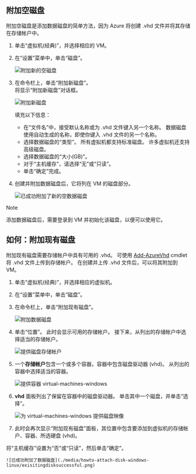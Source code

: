 


## <a name="attach-an-empty-disk"></a>附加空磁盘
附加空磁盘是添加数据磁盘的简单方法，因为 Azure 将创建 .vhd 文件并将其存储在存储帐户中。

1. 单击“虚拟机(经典)”，并选择相应的 VM。

2. 在“设置”菜单中，单击“磁盘”。

   ![附加新的空磁盘](./media/howto-attach-disk-windows-linux/menudisksattachnew.png)

3. 在命令栏上，单击“附加新磁盘”。  
    将显示“附加新磁盘”对话框。

    ![附加新磁盘](./media/howto-attach-disk-windows-linux/newdiskdetail.png)

    填充以下信息：
    - 在“文件名”中，接受默认名称或为 .vhd 文件键入另一个名称。 数据磁盘使用自动生成的名称，即使你键入 .vhd 文件的另一个名称。
    - 选择数据磁盘的“类型”。 所有虚拟机都支持标准磁盘。 许多虚拟机还支持高级磁盘。
    - 选择数据磁盘的“大小(GB)”。
    - 对于“主机缓存”，请选择“无”或“只读”。
    - 单击“确定”完成。

4. 创建并附加数据磁盘后，它将列在 VM 的磁盘部分。

   ![已成功附加了新的空数据磁盘](./media/howto-attach-disk-windows-linux/newdiskemptysuccessful.png)

> [!NOTE]
> 添加数据磁盘后，需要登录到 VM 并初始化该磁盘，以便可以使用它。

## <a name="how-to-attach-an-existing-disk"></a>如何：附加现有磁盘
附加现有磁盘需要存储帐户中具有可用的 .vhd。 可使用 [Add-AzureVhd](https://msdn.microsoft.com/library/azure/dn495173.aspx) cmdlet 将 .vhd 文件上传到存储帐户。 在创建并上传 .vhd 文件后，可以将其附加到 VM。

1. 单击“虚拟机(经典)”，并选择相应的虚拟机。

2. 在“设置”菜单中，单击“磁盘”。

3. 在命令栏上，单击“附加现有磁盘”。

    ![附加数据磁盘](./media/howto-attach-disk-windows-linux/menudisksattachexisting.png)

4. 单击“位置”。 此时会显示可用的存储帐户。 接下来，从列出的存储帐户中选择适当的存储帐户。

    ![提供磁盘存储帐户](./media/howto-attach-disk-windows-linux/existdiskstorageaccounts.png)

5. 一个**存储帐户**包含一个或多个容器，容器中包含磁盘驱动器 (vhd)。 从列出的容器中选择适当的容器。

    ![提供容器 virtual-machines-windows](./media/howto-attach-disk-windows-linux/existdiskcontainers.png)

6. **vhd** 面板列出了保留在容器中的磁盘驱动器。 单击其中一个磁盘，并单击“选择”。

    ![为 virtual-machines-windows 提供磁盘映像](./media/howto-attach-disk-windows-linux/existdiskvhds.png)

7. 此时会再次显示“附加现有磁盘”面板，其位置中包含要添加到虚拟机的存储帐户、容器、所选硬盘 (vhd)。

  将“主机缓存”设置为“否”或“只读”，然后单击“确定”。

    ![已成功附加了数据磁盘](./media/howto-attach-disk-windows-linux/exisitingdisksuccessful.png)
